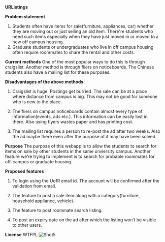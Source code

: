**URListings**

**Problem statement**

1. Students often have items for sale(furniture, appliances, car) whether they are moving out or just selling an old item. There're students who need such items especially when they have just moved in or moved to a new off campus housing.
2. Graduate students or undergraduates who live in off campus housing often require roommates to share the rental and other costs.

**Current methods**
One of the most popular ways to do this is through craigslist. Another method is through fliers on noticeboards. The Chinese students also have a mailing list for these purposes.

**Disadvantages of the above methods**
1. Craigslist is huge. Postings get burried. The sale can be at a place where distance from campus is big. This may not be good for someone who is new to the place.

2. The fliers on campus noticeboards contain almost every type of information(events, ads etc.). This information can be easily lost in there. Also using flyers wastes paper and has printing cost.

3. The mailing list requires a person to re-post the ad after two weeks. Also the ad maybe there even after the purpose of it may have been solved.

**Purpose**
The purpose of this webapp is to allow the students to search for items on sale by other students in the same unviersity campus. Another feature we're trying to implement is to search for probable roommates for off-campus or graduate housing.

**Proposed features**
1. To login using the UofR email id. The account will be confirmed after the validation from email.

2. The feature to post a sale item along with a category(furniture, household appliance, vehicle).

3. The feature to post roommate search listing.

4. To post an expiry date on the ad after which the listing won't be visible to other users.

**License**
WTFPL
![Shot5](http://upload.wikimedia.org/wikipedia/commons/thumb/0/05/WTFPL_logo.svg/140px-WTFPL_logo.svg.png "Shot 5")
